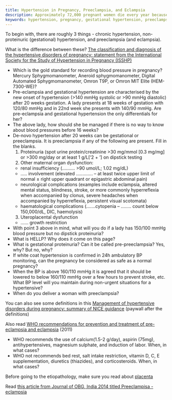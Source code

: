 ```yaml
---
title: Hypertension in Pregnancy, Preeclampsia, and Eclampsia
description: Approximately 72,000 pregnant women die every year because of eclampsia and severe preeclampsia.
keywords: hypertension, pregnancy, gestational hypertension, preeclampsia, eclampsia
---
```

To begin with, there are roughly 3 things - chronic hypertension, non-proteinuric (gestational) hypertension, and preeclampsia (and eclampsia). 

What is the difference between these? [The classification and diagnosis of the hypertensive disorders of pregnancy: statement from the International Society for the Study of Hypertension in Pregnancy (ISSHP)](http://isshp.org/wp-content/uploads/2011/08/Revised-statement-ISSHP-2014.pdf)


* Which is the gold standard for recording blood pressure in pregnancy? Mercury Sphygmomanometer, Aneroid sphygmomanometer, Digital Automated Sphygmomanometer, Omron T9P, or Omron MIT Elite (HEM-7300-WE)?
* Pre-eclampsia and gestational hypertension are characterised by the new onset of hypertension (>140 mmHg systolic or >90 mmHg diastolic) after 20 weeks gestation. A lady presents at 18 weeks of gestation with 120/80 mmHg and in 22nd week she presents with 140/90 mmHg. Are pre-eclampsia and gestational hypertension the only differentials for her? 
* The above lady, how should she be managed if there is no way to know about blood pressures before 16 weeks?
* De-novo hypertension after 20 weeks can be gestational or preeclampsia. It is preeclampsia if any of the following are present. Fill in the blanks. 
  1. Proteinuria (spot urine protein/creatinine >30 mg/mmol [0.3 mg/mg] or >300 mg/day or at least 1 g/L[‘2 + ’] on dipstick testing 
  2. Other maternal organ dysfunction:
    * renal insufficiency (.......... >90 umol/L; 1.02 mg/dL)
    * ..... involvement (elevated ............. – at least twice upper limit of normal ± right upper quadrant or epigastric abdominal pain)
    * neurological complications (examples include eclampsia, altered mental status, blindness, stroke, or more commonly hyperreflexia when accompanied by clonus, severe headaches when accompanied by hyperreflexia, persistent visual scotomata)
    * haematological complications (.......cytopenia – ........ count below 150,000/dL, DIC, haemolysis)
  3. Uteroplacental dysfunction
    * ...... growth restriction
* With point 3 above in mind, what will you do if a lady has 150/100 mmHg blood pressure but no dipstick proteinuria?
* What is HELLP? Why does it come on this page?
* What is gestational proteinuria? Can it be called pre-preeclampsia? Yes, why? But no, why?
* If white coat hypertension is confirmed in 24h ambulatory BP monitoring, can the pregnancy be considered as safe as a normal pregnancy?
* When the BP is above 160/110 mmHg it is agreed that it should be lowered to below 160/110 mmHg over a few hours to prevent stroke, etc. What BP level will you maintain during non-urgent situations for a hypertensive?
* When do you deliver a woman with preeclampsia?

You can also see some definitions in this [Management of hypertensive disorders during pregnancy: summary of NICE guidance](http://www.bmj.com/content/341/bmj.c2207) (paywall after the definitions)

Also read [WHO recommendations for prevention and treatment of pre-eclampsia and eclampsia](http://www.who.int/reproductivehealth/publications/maternal_perinatal_health/9789241548335/en/) (2011)
* WHO recommends the use of calcium(1.5-2 g/day), aspirin (75mg), antihypertensives, magnesium sulphate, and induction of labor. When, in what cases?
* WHO not recommends bed rest, salt intake restriction, vitamin D, C, E supplementation, diuretics (thiazides), and corticosteroids. When, in what cases?

Before going to the etiopathology, make sure you read about [placenta](../placenta/)

Read [this article from Journal of OBG, India 2014 titled Preeclampisa - eclampsia](http://www.ncbi.nlm.nih.gov/pmc/articles/PMC3931898/)